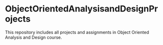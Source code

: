 # ObjectOrientedAnalysisandDesignProjects
This repository includes all projects and assignments in Object Oriented Analysis and Design course.
